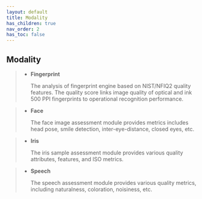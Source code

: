 ```yaml
---
layout: default
title: Modality
has_children: true
nav_order: 2
has_toc: false
---
```


## Modality

<!-- TODO: add more description-->

> + __Fingerprint__
>
>   The analysis of fingerprint engine based on NIST/NFIQ2 quality features. The quality score links image quality of optical and ink 500 PPI fingerprints to operational recognition performance.

> + __Face__
>
>    The face image assessment module provides metrics includes head pose, smile detection, inter-eye-distance, closed eyes, etc.

> + __Iris__
>
>    The iris sample assessment module provides various quality attributes, features, and ISO metrics.

> + __Speech__
>
>   The speech assessment module provides various quality metrics, including naturalness, coloration, noisiness, etc.